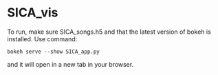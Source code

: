 # SICA_vis
To run, make sure SICA_songs.h5 and that the latest version of bokeh is installed. Use command:
```
bokeh serve --show SICA_app.py
```
and it will open in a new tab in your browser.
